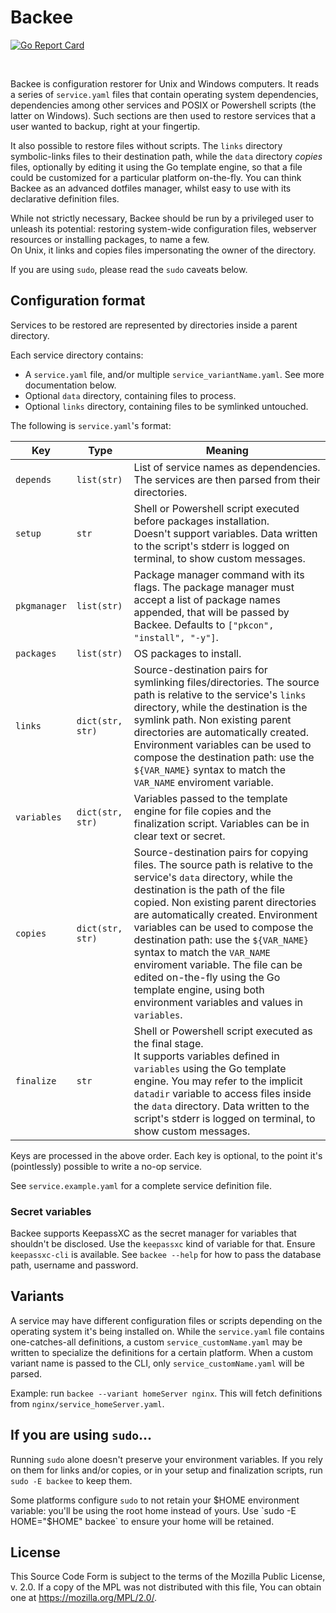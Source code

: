 # Backee
[![Go Report Card](https://goreportcard.com/badge/github.com/livingsilver94/backee)](https://goreportcard.com/report/github.com/livingsilver94/backee)

</br>

Backee is configuration restorer for Unix and Windows computers. It reads a series of `service.yaml` files that contain operating system dependencies, dependencies among other services and POSIX or Powershell scripts (the latter on Windows). Such sections are then used to restore services that a user wanted to backup, right at your fingertip.

It also possible to restore files without scripts. The `links` directory symbolic-links files to their destination path, while the  `data` directory *copies* files, optionally by editing it using the Go template engine, so that a file could be customized for a particular platform on-the-fly. You can think Backee as an advanced dotfiles manager, whilst easy to use with its declarative definition files.

While not strictly necessary, Backee should be run by a privileged user to unleash its potential: restoring system-wide configuration files, webserver resources or installing packages, to name a few.<br/>
On Unix, it links and copies files impersonating the owner of the directory.

If you are using `sudo`, please read the `sudo` caveats below.

## Configuration format

Services to be restored are represented by directories inside a parent directory.

Each service directory contains:

 - A `service.yaml` file, and/or multiple `service_variantName.yaml`. See more documentation below.
 - Optional `data` directory, containing files to process.
 - Optional `links` directory, containing files to be symlinked untouched.

The following is `service.yaml`'s format:

|Key|Type|Meaning|
|---|---|---|
|`depends`|`list(str)`|List of service names as dependencies.</br>The services are then parsed from their directories.|
|`setup`|`str`|Shell or Powershell script executed before packages installation.</br>Doesn't support variables. Data written to the script's stderr is logged on terminal, to show custom messages.|
|`pkgmanager`|`list(str)`|Package manager command with its flags. The package manager must accept a list of package names appended, that will be passed by Backee. Defaults to `["pkcon", "install", "-y"]`.|
|`packages`|`list(str)`|OS packages to install.|
|`links`|`dict(str, str)`|Source-destination pairs for symlinking files/directories. The source path is relative to the service's `links` directory, while the destination is the symlink path. Non existing parent directories are automatically created. Environment variables can be used to compose the destination path: use the `${VAR_NAME}` syntax to match the `VAR_NAME` enviroment variable.|
|`variables`|`dict(str, str)`|Variables passed to the template engine for file copies and the finalization script. Variables can be in clear text or secret.|
|`copies`|`dict(str, str)`|Source-destination pairs for copying files. The source path is relative to the service's `data` directory, while the destination is the path of the file copied. Non existing parent directories are automatically created. Environment variables can be used to compose the destination path: use the `${VAR_NAME}` syntax to match the `VAR_NAME` enviroment variable. The file can be edited on-the-fly using the Go template engine, using both environment variables and values in `variables`.|
|`finalize`|`str`|Shell or Powershell script executed as the final stage.</br>It supports variables defined in `variables` using the Go template engine. You may refer to the implicit `datadir` variable to access files inside the `data` directory. Data written to the script's stderr is logged on terminal, to show custom messages.|

Keys are processed in the above order. Each key is optional, to the point it's (pointlessly) possible to write a no-op service.

See `service.example.yaml` for a complete service definition file.

### Secret variables

Backee supports KeepassXC as the secret manager for variables that shouldn't be disclosed. Use the `keepassxc` kind of variable for that. Ensure `keepassxc-cli` is available. See `backee --help` for how to pass the database path, username and password.

## Variants

A service may have different configuration files or scripts depending on the operating system it's being installed on. While the `service.yaml` file contains one-catches-all definitions, a custom `service_customName.yaml` may be written to specialize the definitions for a certain platform. When a custom variant name is passed to the CLI, only `service_customName.yaml` will be parsed.

Example: run `backee --variant homeServer nginx`. This will fetch definitions from `nginx/service_homeServer.yaml`.

## If you are using `sudo`…

Running `sudo` alone doesn't preserve your environment variables. If you rely on them for links and/or copies, or in your setup and finalization scripts, run `sudo -E backee` to keep them.

Some platforms configure `sudo` to not retain your $HOME environment variable: you'll be using the root home instead of yours. Use `sudo -E HOME="$HOME" backee` to ensure your home will be retained.

## License

This Source Code Form is subject to the terms of the Mozilla Public License, v. 2.0. If a copy of the MPL was not distributed with this file, You can obtain one at https://mozilla.org/MPL/2.0/.
